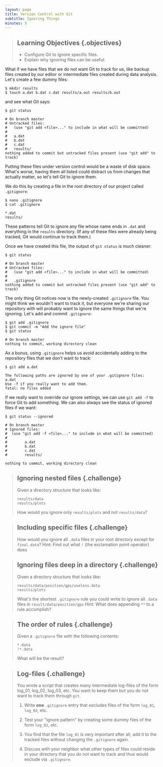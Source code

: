```yaml
---
layout: page
title: Version Control with Git
subtitle: Ignoring Things
minutes: 5
---
```

> ## Learning Objectives {.objectives}
>
> *   Configure Git to ignore specific files.
> *   Explain why ignoring files can be useful.

What if we have files that we do not want Git to track for us,
like backup files created by our editor
or intermediate files created during data analysis.
Let's create a few dummy files:

~~~ {.bash}
$ mkdir results
$ touch a.dat b.dat c.dat results/a.out results/b.out
~~~

and see what Git says:

~~~ {.bash}
$ git status
~~~
~~~ {.output}
# On branch master
# Untracked files:
#   (use "git add <file>..." to include in what will be committed)
#
#	a.dat
#	b.dat
#	c.dat
#	results/
nothing added to commit but untracked files present (use "git add" to track)
~~~

Putting these files under version control would be a waste of disk space.
What's worse,
having them all listed could distract us from changes that actually matter,
so let's tell Git to ignore them.

We do this by creating a file in the root directory of our project called `.gitignore`:

~~~ {.bash}
$ nano .gitignore
$ cat .gitignore
~~~
~~~ {.output}
*.dat
results/
~~~

These patterns tell Git to ignore any file whose name ends in `.dat`
and everything in the `results` directory.
(If any of these files were already being tracked,
Git would continue to track them.)

Once we have created this file,
the output of `git status` is much cleaner:

~~~ {.bash}
$ git status
~~~
~~~ {.output}
# On branch master
# Untracked files:
#   (use "git add <file>..." to include in what will be committed)
#
#	.gitignore
nothing added to commit but untracked files present (use "git add" to track)
~~~

The only thing Git notices now is the newly-created `.gitignore` file.
You might think we wouldn't want to track it,
but everyone we're sharing our repository with will probably want to ignore
the same things that we're ignoring.
Let's add and commit `.gitignore`:

~~~ {.bash}
$ git add .gitignore
$ git commit -m "Add the ignore file"
$ git status
~~~
~~~ {.output}
# On branch master
nothing to commit, working directory clean
~~~

As a bonus, using `.gitignore` helps us avoid accidentally adding to the repository files that we don't want to track:

~~~ {.bash}
$ git add a.dat
~~~
~~~ {.output}
The following paths are ignored by one of your .gitignore files:
a.dat
Use -f if you really want to add them.
fatal: no files added
~~~

If we really want to override our ignore settings,
we can use `git add -f` to force Git to add something.
We can also always see the status of ignored files if we want:

~~~ {.bash}
$ git status --ignored
~~~
~~~ {.output}
# On branch master
# Ignored files:
#  (use "git add -f <file>..." to include in what will be committed)
#
#        a.dat
#        b.dat
#        c.dat
#        results/

nothing to commit, working directory clean
~~~

> ## Ignoring nested files {.challenge}
>
> Given a directory structure that looks like:
> ~~~
> results/data
> results/plots
> ~~~
>
> How would you ignore only `results/plots` and not `results/data`?

> ## Including specific files {.challenge}
>
> How would you ignore all `.data` files in your root directory except for
> `final.data`?
> Hint: Find out what `!` (the exclamation point operator) does

> ## Ignoring files deep in a directory {.challenge}
>
> Given a directory structure that looks like:
> ~~~
> results/data/position/gps/useless.data
> results/plots
> ~~~
>
> What's the shortest `.gitignore` rule you could write to ignore all `.data`
> files in `result/data/position/gps`
> Hint: What does appending `**` to a rule accomplish?

> ## The order of rules {.challenge}
>
> Given a `.gitignore` file with the following contents:
> ~~~
> *.data
> !*.data
> ~~~
>
> What will be the result?

> ## Log-files {.challenge}
>
> You wrote a script that creates many intermediate log-files of the form log_01, log_02, log_03, etc. You want to keep them but you do not want to track them through `git`.
>
> 1. Write **one** `.gitignore` entry that excludes files of the form `log_01`, `log_02`, etc.
>
> 2. Test your "ignore pattern" by creating some dummy files of the form `log_01`, etc.
>
> 3. You find that the file `log_01` is very important after all, add it to the tracked files without changing the `.gitignore` again.
>
> 4. Discuss with your neighbor what other types of files could reside in your directory that you do not want to track and thus would exclude via `.gitignore`.
